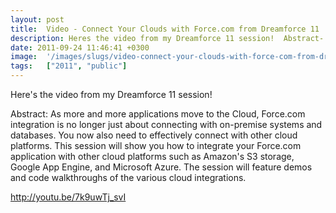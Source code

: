 ```yaml
---
layout: post
title:  Video - Connect Your Clouds with Force.com from Dreamforce 11
description: Heres the video from my Dreamforce 11 session!  Abstract- As more and more applications move to the Cloud, Force.com integration is no longer just about connecting with on-premise systems and databases. You now also need to effectively connect with other cloud platforms. This session will show you how to integrate your Force.com application with other cloud platforms such as Amazons S3 storage, Google App Engine, and Microsoft Azure. The session will feature demos and code walkthroughs of the va
date: 2011-09-24 11:46:41 +0300
image:  '/images/slugs/video-connect-your-clouds-with-force-com-from-dreamforce-11.jpg'
tags:   ["2011", "public"]
---
```

<p>Here's the video from my Dreamforce 11 session!</p>
<p>Abstract: As more and more applications move to the Cloud, Force.com integration is no longer just about connecting with on-premise systems and databases. You now also need to effectively connect with other cloud platforms. This session will show you how to integrate your Force.com application with other cloud platforms such as Amazon's S3 storage, Google App Engine, and Microsoft Azure. The session will feature demos and code walkthroughs of the various cloud integrations.</p>
<p><a href="http://youtu.be/7k9uwTj_svI">http://youtu.be/7k9uwTj_svI</a></p>

